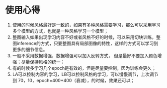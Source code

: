 # 使用心得

1. 使用的时候风格最好是一致的，如果有多种风格需要学习，那么可以采用学习多个模型的方式，也就是一种风格学习一个模型；
2. 整图输入如果出现学习内容不好或者风格不好的时候，可以采用切块训练，整图inference的方式，只要整图具有局部图像的特性，这样的方式可以学习到更多的细节信息。
3. 一般不采用数据增强，数据增强可以加入反转方式， 但是最好不要加入颜色增强；尽量保持风格的统一；
4. 有的时候多学习几个epoch是有效的，但是尽量要控制，因为训练会更久；
5. LA可以控制内容的学习，LB可以控制风格的学习，可以慢慢调节，上次调节到 70，10，epoch=400+400（衰减），的时候，效果还可以；

